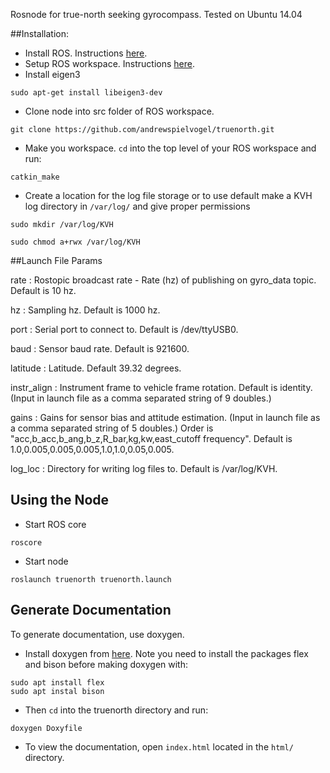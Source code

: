 Rosnode for true-north seeking gyrocompass. Tested on Ubuntu 14.04

##Installation:

- Install ROS. Instructions [here](http://wiki.ros.org/indigo/Installation).
- Setup ROS workspace. Instructions [here](http://wiki.ros.org/ROS/Tutorials/InstallingandConfiguringROSEnvironment).
- Install eigen3
```
sudo apt-get install libeigen3-dev
```
- Clone node into src folder of ROS workspace.
```
git clone https://github.com/andrewspielvogel/truenorth.git
```
- Make you workspace. `cd` into the top level of your ROS workspace and run:
```
catkin_make
```
- Create a location for the log file storage or to use default make a KVH log directory in `/var/log/` and give proper permissions
```
sudo mkdir /var/log/KVH
```
```
sudo chmod a+rwx /var/log/KVH
```

##Launch File Params

rate : Rostopic broadcast rate - Rate (hz) of publishing on gyro_data topic. Default is 10 hz.

hz : Sampling hz. Default is 1000 hz.

port : Serial port to connect to. Default is /dev/ttyUSB0.

baud : Sensor baud rate. Default is 921600.

latitude : Latitude. Default 39.32 degrees.

instr_align : Instrument frame to vehicle frame rotation. Default is identity. (Input in launch file as a comma separated string of 9 doubles.)

gains : Gains for sensor bias and attitude estimation. (Input in launch file as a comma separated string of 5 doubles.) Order is "acc,b_acc,b_ang,b_z,R_bar,kg,kw,east_cutoff frequency". Default is 1.0,0.005,0.005,0.005,1.0,1.0,0.05,0.005.

log_loc : Directory for writing log files to. Default is /var/log/KVH.

## Using the Node

- Start ROS core
```
roscore
```
- Start node
```
roslaunch truenorth truenorth.launch
```

## Generate Documentation

To generate documentation, use doxygen.

- Install doxygen from [here](http://www.stack.nl/~dimitri/doxygen/download.html). Note you need to install the packages flex and bison before making doxygen with:
```
sudo apt install flex
sudo apt instal bison
```

- Then `cd` into the truenorth directory and run:
```
doxygen Doxyfile
```

- To view the documentation, open `index.html` located in the `html/` directory.